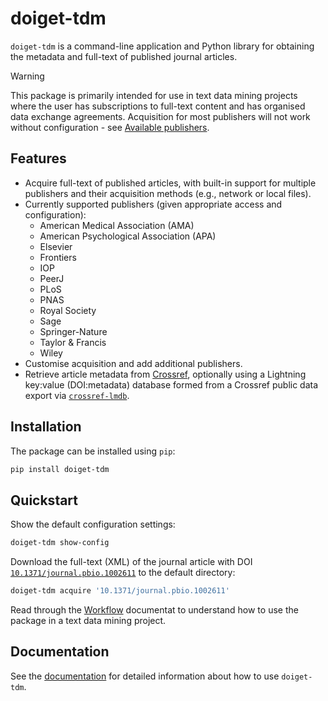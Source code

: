 # doiget-tdm

`doiget-tdm` is a command-line application and Python library for obtaining the metadata and full-text of published journal articles.

> [!WARNING]
> This package is primarily intended for use in text data mining projects where the user has subscriptions to full-text content and has organised data exchange agreements.
> Acquisition for most publishers will not work without configuration - see [Available publishers](https://unimelbmdap.github.io/doiget-tdm/publishers/avail_publishers.html).

## Features

* Acquire full-text of published articles, with built-in support for multiple publishers and their acquisition methods (e.g., network or local files).
* Currently supported publishers (given appropriate access and configuration):
    * American Medical Association (AMA)
    * American Psychological Association (APA)
    * Elsevier
    * Frontiers
    * IOP
    * PeerJ
    * PLoS
    * PNAS
    * Royal Society
    * Sage
    * Springer-Nature
    * Taylor & Francis
    * Wiley
* Customise acquisition and add additional publishers.
* Retrieve article metadata from [Crossref](https://crossref.org), optionally using a Lightning key:value (DOI:metadata) database formed from a Crossref public data export via [`crossref-lmdb`](https://github.com/unimelbmdap/crossref-lmdb).


## Installation

The package can be installed using `pip`:

```bash
pip install doiget-tdm
```

## Quickstart

Show the default configuration settings:

```bash
doiget-tdm show-config
```

Download the full-text (XML) of the journal article with DOI [`10.1371/journal.pbio.1002611`](https://doi.org/10.1371/journal.pbio.1002611) to the default directory:

```bash
doiget-tdm acquire '10.1371/journal.pbio.1002611'
```

Read through the [Workflow](https://unimelbmdap.github.io/doiget-tdm/workflow.html) documentat to understand how to use the package in a text data mining project.

## Documentation

See the [documentation](https://unimelbmdap.github.io/doiget-tdm/) for detailed information about how to use `doiget-tdm`.
